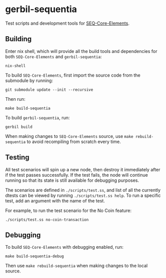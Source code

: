 # gerbil-sequentia

Test scripts and development tools for [SEQ-Core-Elements](https://github.com/SequentiaSEQ/SEQ-Core-Elements).

## Building

Enter nix shell, which will provide all the build tools and dependencies for both `SEQ-Core-Elements` and `gerbil-sequentia`:
```shell
nix-shell
```
To build `SEQ-Core-Elements`, first import the source code from the submodule by running:
```shell
git submodule update --init --recursive
```
Then run:
```shell
make build-sequentia
```
To build `gerbil-sequentia`, run:
```shell
gerbil build
```
When making changes to `SEQ-Core-Elements` source, use `make rebuild-sequentia` to avoid recompiling from scratch every time.

## Testing

All test scenarios will spin up a new node, then destroy it immediately after if the test passes successfully. If the test fails, the node will continue running so that its state is still available for debugging purposes.

The scenarios are defined in `./scripts/test.ss`, and list of all the currently dtests can be viewed by running `./scripts/test.ss help`. To run a specific test, add an argument with the name of the test.

For example, to run the test scenario for the No Coin feature:
```shell
./scripts/test.ss no-coin-transaction
```

## Debugging

To build `SEQ-Core-Elements` with debugging enabled, run:
```shell
make build-sequentia-debug
```
Then use `make rebuild-sequentia` when making changes to the local source.
